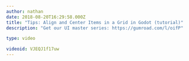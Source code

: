```yaml
---
author: nathan
date: 2018-08-20T16:29:58.000Z
title: "Tips: Align and Center Items in a Grid in Godot (tutorial)"
description: "Get our UI master series: https://gumroad.com/l/oifP"

type: video

videoid: VJEQJ1f17uw
---
```


